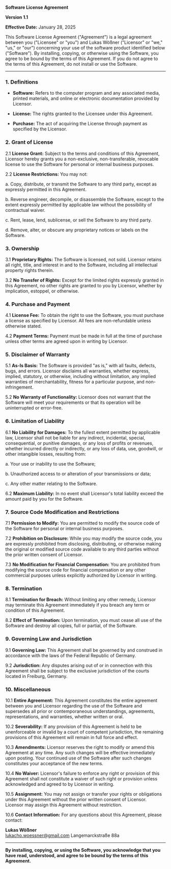 **Software License Agreement**

**Version 1.1**

**Effective Date:** January 28, 2025

This Software License Agreement ("Agreement") is a legal agreement between you ("Licensee" or "you") and Lukas Wößner ("Licensor" or "we," "us," or "our") concerning your use of the software product identified below ("Software"). By installing, copying, or otherwise using the Software, you agree to be bound by the terms of this Agreement. If you do not agree to the terms of this Agreement, do not install or use the Software.

---

### 1. Definitions

- **Software:** Refers to the computer program and any associated media, printed materials, and online or electronic documentation provided by Licensor.
  
- **License:** The rights granted to the Licensee under this Agreement.

- **Purchase:** The act of acquiring the License through payment as specified by the Licensor.

### 2. Grant of License

2.1 **License Grant:** Subject to the terms and conditions of this Agreement, Licensor hereby grants you a non-exclusive, non-transferable, revocable license to use the Software for personal or internal business purposes.

2.2 **License Restrictions:** You may not:
  
  a. Copy, distribute, or transmit the Software to any third party, except as expressly permitted in this Agreement.
  
  b. Reverse engineer, decompile, or disassemble the Software, except to the extent expressly permitted by applicable law without the possibility of contractual waiver.
  
  c. Rent, lease, lend, sublicense, or sell the Software to any third party.
  
  d. Remove, alter, or obscure any proprietary notices or labels on the Software.

### 3. Ownership

3.1 **Proprietary Rights:** The Software is licensed, not sold. Licensor retains all right, title, and interest in and to the Software, including all intellectual property rights therein.

3.2 **No Transfer of Rights:** Except for the limited rights expressly granted in this Agreement, no other rights are granted to you by Licensor, whether by implication, estoppel, or otherwise.

### 4. Purchase and Payment

4.1 **License Fee:** To obtain the right to use the Software, you must purchase a license as specified by Licensor. All fees are non-refundable unless otherwise stated.

4.2 **Payment Terms:** Payment must be made in full at the time of purchase unless other terms are agreed upon in writing by Licensor.

### 5. Disclaimer of Warranty

5.1 **As-Is Basis:** The Software is provided "as is," with all faults, defects, bugs, and errors. Licensor disclaims all warranties, whether express, implied, statutory, or otherwise, including without limitation, any implied warranties of merchantability, fitness for a particular purpose, and non-infringement.

5.2 **No Warranty of Functionality:** Licensor does not warrant that the Software will meet your requirements or that its operation will be uninterrupted or error-free.

### 6. Limitation of Liability

6.1 **No Liability for Damages:** To the fullest extent permitted by applicable law, Licensor shall not be liable for any indirect, incidental, special, consequential, or punitive damages, or any loss of profits or revenues, whether incurred directly or indirectly, or any loss of data, use, goodwill, or other intangible losses, resulting from:
  
  a. Your use or inability to use the Software;
  
  b. Unauthorized access to or alteration of your transmissions or data;
  
  c. Any other matter relating to the Software.

6.2 **Maximum Liability:** In no event shall Licensor's total liability exceed the amount paid by you for the Software.

### 7. Source Code Modification and Restrictions

7.1 **Permission to Modify:** You are permitted to modify the source code of the Software for personal or internal business purposes.

7.2 **Prohibition on Disclosure:** While you may modify the source code, you are expressly prohibited from disclosing, distributing, or otherwise making the original or modified source code available to any third parties without the prior written consent of Licensor.

7.3 **No Modification for Financial Compensation:** You are prohibited from modifying the source code for financial compensation or any other commercial purposes unless explicitly authorized by Licensor in writing.

### 8. Termination

8.1 **Termination for Breach:** Without limiting any other remedy, Licensor may terminate this Agreement immediately if you breach any term or condition of this Agreement.

8.2 **Effect of Termination:** Upon termination, you must cease all use of the Software and destroy all copies, full or partial, of the Software.

### 9. Governing Law and Jurisdiction

9.1 **Governing Law:** This Agreement shall be governed by and construed in accordance with the laws of the Federal Republic of Germany.

9.2 **Jurisdiction:** Any disputes arising out of or in connection with this Agreement shall be subject to the exclusive jurisdiction of the courts located in Freiburg, Germany.

### 10. Miscellaneous

10.1 **Entire Agreement:** This Agreement constitutes the entire agreement between you and Licensor regarding the use of the Software and supersedes all prior or contemporaneous understandings, agreements, representations, and warranties, whether written or oral.

10.2 **Severability:** If any provision of this Agreement is held to be unenforceable or invalid by a court of competent jurisdiction, the remaining provisions of this Agreement will remain in full force and effect.

10.3 **Amendments:** Licensor reserves the right to modify or amend this Agreement at any time. Any such changes will be effective immediately upon posting. Your continued use of the Software after such changes constitutes your acceptance of the new terms.

10.4 **No Waiver:** Licensor's failure to enforce any right or provision of this Agreement shall not constitute a waiver of such right or provision unless acknowledged and agreed to by Licensor in writing.

10.5 **Assignment:** You may not assign or transfer your rights or obligations under this Agreement without the prior written consent of Licensor. Licensor may assign this Agreement without restriction.

10.6 **Contact Information:** For any questions about this Agreement, please contact:

**Lukas Wößner**  
lukacho.woessner@gmail.com
Langemarckstraße 88a

---

**By installing, copying, or using the Software, you acknowledge that you have read, understood, and agree to be bound by the terms of this Agreement.**